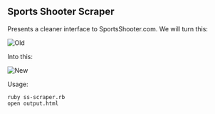 Sports Shooter Scraper
----------------------

Presents a cleaner interface to SportsShooter.com. We will turn this:

![Old](https://github.com/huntca/ss-scraper/raw/master/screens/old.png)

Into this:

![New](https://github.com/huntca/ss-scraper/raw/master/screens/new.png)

Usage:

    ruby ss-scraper.rb
    open output.html
